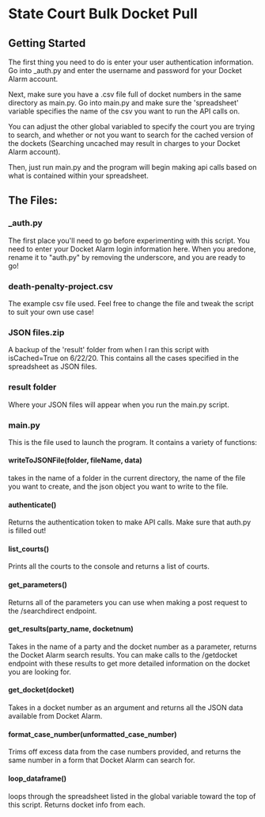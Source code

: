 # State Court Bulk Docket Pull
## Getting Started

The first thing you need to do is enter your user authentication information.
Go into _auth.py and enter the username and password for your Docket Alarm account.

Next, make sure you have a .csv file full of docket numbers in the same directory as main.py.
Go into main.py and make sure the 'spreadsheet' variable specifies the name of the csv you want to
run the API calls on.

You can adjust the other global variabled to specify the court you are trying to search, and whether
or not you want to search for the cached version of the dockets (Searching uncached may result in charges to your
Docket Alarm account).

Then, just run main.py and the program will begin making api calls based on what is contained within your spreadsheet.


## The Files:

### _auth.py

The first place you'll need to go before experimenting with this script.
You need to enter your Docket Alarm login information here.
When you aredone, rename it to "auth.py" by removing the underscore,
and you are ready to go!



### death-penalty-project.csv

The example csv file used. Feel free to change the file and tweak the script to 
suit your own use case!

### JSON files.zip

A backup of the 'result' folder from when I ran this script with isCached=True on 6/22/20.
This contains all the cases specified in the spreadsheet as JSON files.

### result folder

Where your JSON files will appear when you run the main.py script.


### main.py

This is the file used to launch the program. It contains a variety of functions:

#### writeToJSONFile(folder, fileName, data)

takes in the name of a folder in the current directory, the name of
the file you want to create, and the json object you want to write to
the file.

#### authenticate()

Returns the authentication token to make API calls.
Make sure that auth.py is filled out!

#### list_courts()

Prints all the courts to the console and returns a list of courts.

#### get_parameters()

Returns all of the parameters you can use when making a post request to the /searchdirect endpoint.

#### get_results(party_name, docketnum)

Takes in the name of a party and the docket number as a parameter,
returns the Docket Alarm search results. You can make calls to the
/getdocket endpoint with these results to get more detailed information
on the docket you are looking for.

#### get_docket(docket)

Takes in a docket number as an argument and returns all the JSON data
available from Docket Alarm.

#### format_case_number(unformatted_case_number)

Trims off excess data from the case numbers
provided, and returns the same number in a
form that Docket Alarm can search for.

#### loop_dataframe()

loops through the spreadsheet listed in the global variable toward the top of
this script. Returns docket info from each.

